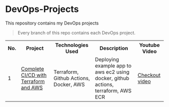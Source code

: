 # DevOps-Projects
This repository contains my DevOps projects

>Every branch of this repo contains each DevOps project.

<table>
<tr>
<th>No.</th>
<th>Project</th>
<th>Technologies Used</th>
<th>Description</th>
<th>Youtube Video</th>
</tr>
<tr>
<td>1</td>
<td>
<a href="https://github.com/tush-tr/DevOps-Projects/tree/Complete-CI/CD-with-Terraform-AWS">
Complete CI/CD with Terraform and AWS
</a>
</td>
<td>Terraform, Github Actions, Docker, AWS</td>
<td>Deploying example app to aws ec2 using docker, github actions, terraform, AWS ECR</td>
<td>
<a href="">Checkout video</a>
</td>
</tr>
</table>

